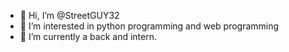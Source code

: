 - 👋 Hi, I’m @StreetGUY32
- 👀 I’m interested in python programming and web programming
- 🌱 I’m currently a back and intern.

<!---
StreetGUY32/StreetGUY32 is a ✨ special ✨ repository because its `README.md` (this file) appears on your GitHub profile.
You can click the Preview link to take a look at your changes.
--->
